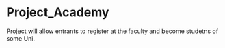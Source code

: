 # Project_Academy
Project will allow entrants to register at the faculty and become studetns of some Uni.
